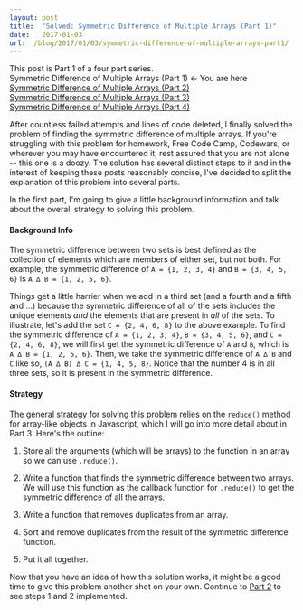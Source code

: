 ```yaml
---
layout: post
title:  "Solved: Symmetric Difference of Multiple Arrays (Part 1)"
date:   2017-01-03
url:  /blog/2017/01/03/symmetric-difference-of-multiple-arrays-part1/
---
```

This post is Part 1 of a four part series.  
Symmetric Difference of Multiple Arrays (Part 1) <- You are here  
[Symmetric Difference of Multiple Arrays (Part 2)](http://www.vincecampanale.com/blog/2017/01/05/symmetric-difference-of-multiple-arrays-part2/)  
[Symmetric Difference of Multiple Arrays (Part 3)](http://www.vincecampanale.com/blog/2017/01/10/symmetric-difference-of-multiple-arrays-part3/)  
[Symmetric Difference of Multiple Arrays (Part 4)](http://www.vincecampanale.com/blog/2017/01/12/symmetric-difference-of-multiple-arrays-part4/)  

After countless failed attempts and lines of code deleted, I finally solved the problem of finding the symmetric difference of multiple arrays. If you're struggling with this problem for homework, Free Code Camp, Codewars, or wherever you may have encountered it, rest assured that you are not alone -- this one is a doozy. The solution has several distinct steps to it and in the interest of keeping these posts reasonably concise, I've decided to split the explanation of this problem into several parts.

In the first part, I'm going to give a little background information and talk about the overall strategy to solving this problem.

#### Background Info

The symmetric difference between two sets is best defined as the collection of elements which are members of either set, but not both. For example, the symmetric difference of `A = {1, 2, 3, 4}` and `B = {3, 4, 5, 6}` is `A ∆ B = {1, 2, 5, 6}`.

Things get a little harrier when we add in a third set (and a fourth and a fifth and ...) because the symmetric difference of all of the sets includes the unique elements *and* the elements that are present in *all* of the sets. To illustrate, let's add the set `C = {2, 4, 6, 8}` to the above example. To find the symmetric difference of `A = {1, 2, 3, 4}`, `B = {3, 4, 5, 6}`, and `C = {2, 4, 6, 8}`, we will first get the symmetric difference of `A` and `B`, which is `A ∆ B = {1, 2, 5, 6}`. Then, we take the symmetric difference of `A ∆ B` and `C` like so,
`(A ∆ B) ∆ C = {1, 4, 5, 8}`. Notice that the number 4 is in all three sets, so it is present in the symmetric difference.

#### Strategy

The general strategy for solving this problem relies on the `reduce()` method for array-like objects in Javascript, which I will go into more detail about in Part 3. Here's the outline:

1) Store all the arguments (which will be arrays) to the function in an array so we can use `.reduce()`.

2) Write a function that finds the symmetric difference between two arrays. We will use this function as the callback function for `.reduce()` to get the symmetric difference of all the arrays.

3) Write a function that removes duplicates from an array.

4) Sort and remove duplicates from the result of the symmetric difference function.

5) Put it all together.

Now that you have an idea of how this solution works, it might be a good time to give this problem another shot on your own. Continue to [Part 2](http://www.vincecampanale.com/blog/2017/01/05/symmetric-difference-of-multiple-arrays-part2/) to see steps 1 and 2 implemented.
